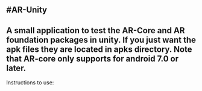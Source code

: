 #AR-Unity
---
A small application to test the AR-Core and AR foundation packages in unity.
If you just want the apk files they are located in apks directory. Note that AR-core only supports for android 7.0 or later.
---
Instructions to use:
